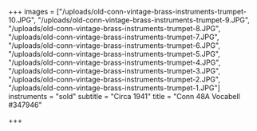 +++
images = ["/uploads/old-conn-vintage-brass-instruments-trumpet-10.JPG", "/uploads/old-conn-vintage-brass-instruments-trumpet-9.JPG", "/uploads/old-conn-vintage-brass-instruments-trumpet-8.JPG", "/uploads/old-conn-vintage-brass-instruments-trumpet-7.JPG", "/uploads/old-conn-vintage-brass-instruments-trumpet-6.JPG", "/uploads/old-conn-vintage-brass-instruments-trumpet-5.JPG", "/uploads/old-conn-vintage-brass-instruments-trumpet-4.JPG", "/uploads/old-conn-vintage-brass-instruments-trumpet-3.JPG", "/uploads/old-conn-vintage-brass-instruments-trumpet-2.JPG", "/uploads/old-conn-vintage-brass-instruments-trumpet-1.JPG"]
instruments = "sold"
subtitle = "Circa 1941"
title = "Conn 48A Vocabell #347946"

+++
